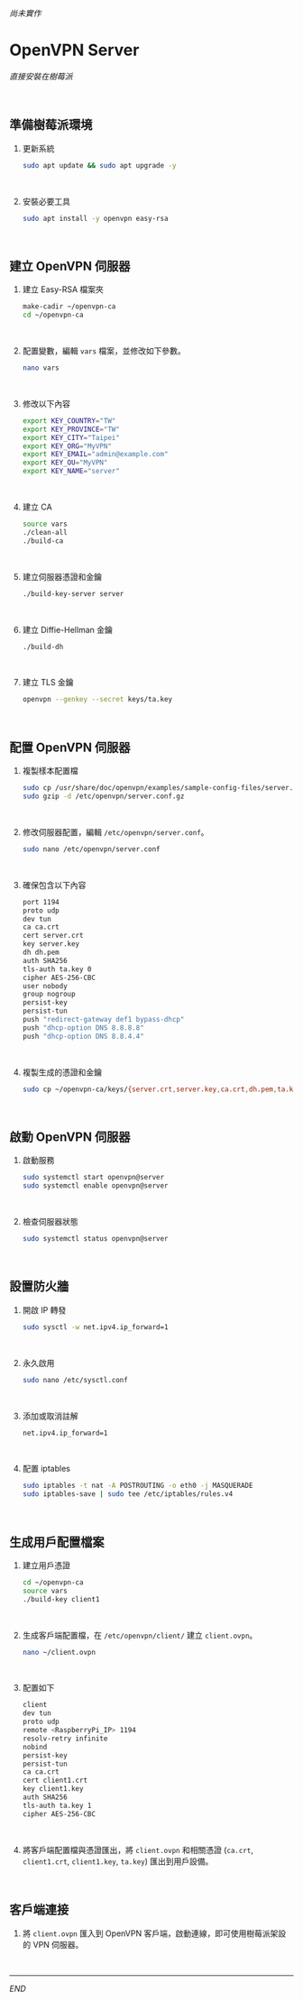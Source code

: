 _尚未實作_

# OpenVPN Server

_直接安裝在樹莓派_

<br>

## 準備樹莓派環境

1. 更新系統

   ```bash
   sudo apt update && sudo apt upgrade -y
   ```

<br>

2. 安裝必要工具

   ```bash
   sudo apt install -y openvpn easy-rsa
   ```

<br>

## 建立 OpenVPN 伺服器

1. 建立 Easy-RSA 檔案夾

   ```bash
   make-cadir ~/openvpn-ca
   cd ~/openvpn-ca
   ```

<br>

2. 配置變數，編輯 `vars` 檔案，並修改如下參數。

   ```bash
   nano vars
   ```

<br>

3. 修改以下內容

   ```bash
   export KEY_COUNTRY="TW"
   export KEY_PROVINCE="TW"
   export KEY_CITY="Taipei"
   export KEY_ORG="MyVPN"
   export KEY_EMAIL="admin@example.com"
   export KEY_OU="MyVPN"
   export KEY_NAME="server"
   ```

<br>

4. 建立 CA

   ```bash
   source vars
   ./clean-all
   ./build-ca
   ```

<br>

5. 建立伺服器憑證和金鑰

   ```bash
   ./build-key-server server
   ```

<br>

6. 建立 Diffie-Hellman 金鑰

   ```bash
   ./build-dh
   ```

<br>

7. 建立 TLS 金鑰

   ```bash
   openvpn --genkey --secret keys/ta.key
   ```

<br>

## 配置 OpenVPN 伺服器

1. 複製樣本配置檔

   ```bash
   sudo cp /usr/share/doc/openvpn/examples/sample-config-files/server.conf.gz /etc/openvpn/
   sudo gzip -d /etc/openvpn/server.conf.gz
   ```

<br>

2. 修改伺服器配置，編輯 `/etc/openvpn/server.conf`。

   ```bash
   sudo nano /etc/openvpn/server.conf
   ```

<br>

3. 確保包含以下內容

   ```bash
   port 1194
   proto udp
   dev tun
   ca ca.crt
   cert server.crt
   key server.key
   dh dh.pem
   auth SHA256
   tls-auth ta.key 0
   cipher AES-256-CBC
   user nobody
   group nogroup
   persist-key
   persist-tun
   push "redirect-gateway def1 bypass-dhcp"
   push "dhcp-option DNS 8.8.8.8"
   push "dhcp-option DNS 8.8.4.4"
   ```

<br>

4. 複製生成的憑證和金鑰

   ```bash
   sudo cp ~/openvpn-ca/keys/{server.crt,server.key,ca.crt,dh.pem,ta.key} /etc/openvpn/
   ```

<br>

## 啟動 OpenVPN 伺服器

1. 啟動服務

   ```bash
   sudo systemctl start openvpn@server
   sudo systemctl enable openvpn@server
   ```

<br>

2. 檢查伺服器狀態

   ```bash
   sudo systemctl status openvpn@server
   ```

<br>

## 設置防火牆

1. 開啟 IP 轉發

   ```bash
   sudo sysctl -w net.ipv4.ip_forward=1
   ```

<br>

2. 永久啟用

   ```bash
   sudo nano /etc/sysctl.conf
   ```

<br>

3. 添加或取消註解

   ```bash
   net.ipv4.ip_forward=1
   ```

<br>

4. 配置 iptables

   ```bash
   sudo iptables -t nat -A POSTROUTING -o eth0 -j MASQUERADE
   sudo iptables-save | sudo tee /etc/iptables/rules.v4
   ```

<br>

## 生成用戶配置檔案

1. 建立用戶憑證

   ```bash
   cd ~/openvpn-ca
   source vars
   ./build-key client1
   ```

<br>

2. 生成客戶端配置檔，在 `/etc/openvpn/client/` 建立 `client.ovpn`。

   ```bash
   nano ~/client.ovpn
   ```

<br>

3. 配置如下

   ```bash
   client
   dev tun
   proto udp
   remote <RaspberryPi_IP> 1194
   resolv-retry infinite
   nobind
   persist-key
   persist-tun
   ca ca.crt
   cert client1.crt
   key client1.key
   auth SHA256
   tls-auth ta.key 1
   cipher AES-256-CBC
   ```

<br>

4. 將客戶端配置檔與憑證匯出，將 `client.ovpn` 和相關憑證 (`ca.crt`, `client1.crt`, `client1.key`, `ta.key`) 匯出到用戶設備。

<br>

## 客戶端連接

1. 將 `client.ovpn` 匯入到 OpenVPN 客戶端，啟動連線，即可使用樹莓派架設的 VPN 伺服器。

<br>

___

_END_